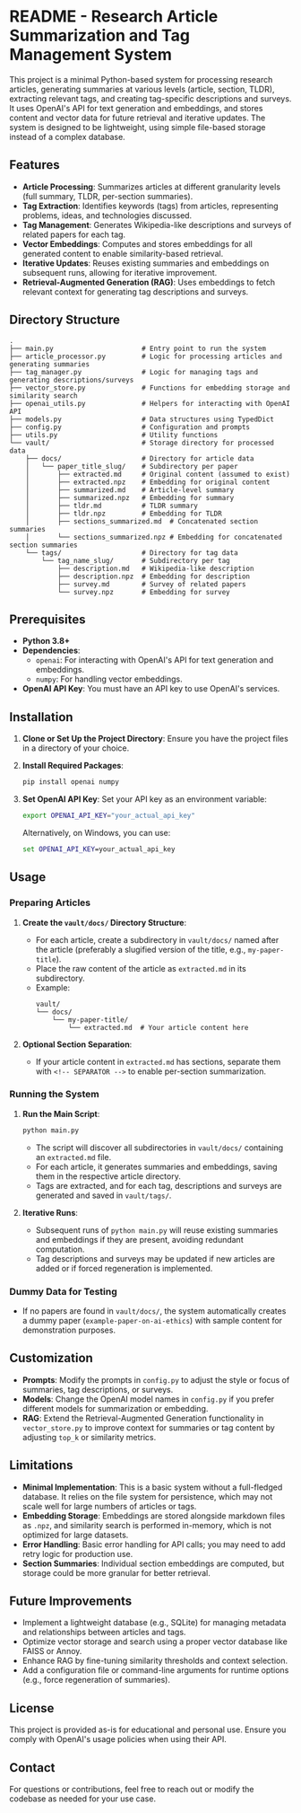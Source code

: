 # README - Research Article Summarization and Tag Management System

This project is a minimal Python-based system for processing research articles, generating summaries at various levels (article, section, TLDR), extracting relevant tags, and creating tag-specific descriptions and surveys. It uses OpenAI's API for text generation and embeddings, and stores content and vector data for future retrieval and iterative updates. The system is designed to be lightweight, using simple file-based storage instead of a complex database.

## Features

- **Article Processing**: Summarizes articles at different granularity levels (full summary, TLDR, per-section summaries).
- **Tag Extraction**: Identifies keywords (tags) from articles, representing problems, ideas, and technologies discussed.
- **Tag Management**: Generates Wikipedia-like descriptions and surveys of related papers for each tag.
- **Vector Embeddings**: Computes and stores embeddings for all generated content to enable similarity-based retrieval.
- **Iterative Updates**: Reuses existing summaries and embeddings on subsequent runs, allowing for iterative improvement.
- **Retrieval-Augmented Generation (RAG)**: Uses embeddings to fetch relevant context for generating tag descriptions and surveys.

## Directory Structure

```
.
├── main.py                      # Entry point to run the system
├── article_processor.py         # Logic for processing articles and generating summaries
├── tag_manager.py               # Logic for managing tags and generating descriptions/surveys
├── vector_store.py              # Functions for embedding storage and similarity search
├── openai_utils.py              # Helpers for interacting with OpenAI API
├── models.py                    # Data structures using TypedDict
├── config.py                    # Configuration and prompts
├── utils.py                     # Utility functions
└── vault/                       # Storage directory for processed data
    ├── docs/                    # Directory for article data
    │   └── paper_title_slug/    # Subdirectory per paper
    │       ├── extracted.md     # Original content (assumed to exist)
    │       ├── extracted.npz    # Embedding for original content
    │       ├── summarized.md    # Article-level summary
    │       ├── summarized.npz   # Embedding for summary
    │       ├── tldr.md          # TLDR summary
    │       ├── tldr.npz         # Embedding for TLDR
    │       ├── sections_summarized.md  # Concatenated section summaries
    │       └── sections_summarized.npz # Embedding for concatenated section summaries
    └── tags/                    # Directory for tag data
        └── tag_name_slug/       # Subdirectory per tag
            ├── description.md   # Wikipedia-like description
            ├── description.npz  # Embedding for description
            ├── survey.md        # Survey of related papers
            └── survey.npz       # Embedding for survey
```

## Prerequisites

- **Python 3.8+**
- **Dependencies**:
  - `openai`: For interacting with OpenAI's API for text generation and embeddings.
  - `numpy`: For handling vector embeddings.
- **OpenAI API Key**: You must have an API key to use OpenAI's services.

## Installation

1. **Clone or Set Up the Project Directory**:
   Ensure you have the project files in a directory of your choice.

2. **Install Required Packages**:
   ```bash
   pip install openai numpy
   ```

3. **Set OpenAI API Key**:
   Set your API key as an environment variable:
   ```bash
   export OPENAI_API_KEY="your_actual_api_key"
   ```
   Alternatively, on Windows, you can use:
   ```cmd
   set OPENAI_API_KEY=your_actual_api_key
   ```

## Usage

### Preparing Articles

1. **Create the `vault/docs/` Directory Structure**:
   - For each article, create a subdirectory in `vault/docs/` named after the article (preferably a slugified version of the title, e.g., `my-paper-title`).
   - Place the raw content of the article as `extracted.md` in its subdirectory.
   - Example:
     ```
     vault/
     └── docs/
         └── my-paper-title/
             └── extracted.md  # Your article content here
     ```

2. **Optional Section Separation**:
   - If your article content in `extracted.md` has sections, separate them with `<!-- SEPARATOR -->` to enable per-section summarization.

### Running the System

1. **Run the Main Script**:
   ```bash
   python main.py
   ```
   - The script will discover all subdirectories in `vault/docs/` containing an `extracted.md` file.
   - For each article, it generates summaries and embeddings, saving them in the respective article directory.
   - Tags are extracted, and for each tag, descriptions and surveys are generated and saved in `vault/tags/`.

2. **Iterative Runs**:
   - Subsequent runs of `python main.py` will reuse existing summaries and embeddings if they are present, avoiding redundant computation.
   - Tag descriptions and surveys may be updated if new articles are added or if forced regeneration is implemented.

### Dummy Data for Testing

- If no papers are found in `vault/docs/`, the system automatically creates a dummy paper (`example-paper-on-ai-ethics`) with sample content for demonstration purposes.

## Customization

- **Prompts**: Modify the prompts in `config.py` to adjust the style or focus of summaries, tag descriptions, or surveys.
- **Models**: Change the OpenAI model names in `config.py` if you prefer different models for summarization or embedding.
- **RAG**: Extend the Retrieval-Augmented Generation functionality in `vector_store.py` to improve context for summaries or tag content by adjusting `top_k` or similarity metrics.

## Limitations

- **Minimal Implementation**: This is a basic system without a full-fledged database. It relies on the file system for persistence, which may not scale well for large numbers of articles or tags.
- **Embedding Storage**: Embeddings are stored alongside markdown files as `.npz`, and similarity search is performed in-memory, which is not optimized for large datasets.
- **Error Handling**: Basic error handling for API calls; you may need to add retry logic for production use.
- **Section Summaries**: Individual section embeddings are computed, but storage could be more granular for better retrieval.

## Future Improvements

- Implement a lightweight database (e.g., SQLite) for managing metadata and relationships between articles and tags.
- Optimize vector storage and search using a proper vector database like FAISS or Annoy.
- Enhance RAG by fine-tuning similarity thresholds and context selection.
- Add a configuration file or command-line arguments for runtime options (e.g., force regeneration of summaries).

## License

This project is provided as-is for educational and personal use. Ensure you comply with OpenAI's usage policies when using their API.

## Contact

For questions or contributions, feel free to reach out or modify the codebase as needed for your use case.